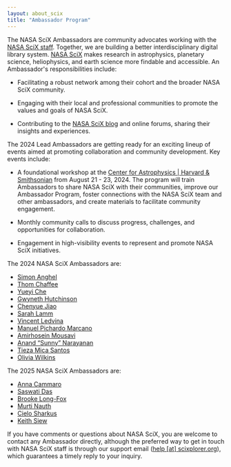 ```yaml
---
layout: about_scix
title: "Ambassador Program"
---
```


The NASA SciX Ambassadors are community advocates working with the [NASA SciX staff](https://scixplorer.org/scixabout/team/). Together, we are building a better interdisciplinary digital library system. [NASA SciX](https://scixplorer.org/) makes research in astrophysics, planetary science, heliophysics, and earth science more findable and accessible. An Ambassador's responsibilities include: 

- Facilitating a robust network among their cohort and the broader NASA SciX community.

- Engaging with their local and professional communities to promote the values and goals of NASA SciX.

- Contributing to the [NASA SciX blog](https://scixplorer.org/scixblog/) and online forums, sharing their insights and experiences.

The 2024 Lead Ambassadors are getting ready for an exciting lineup of events aimed at promoting collaboration and community development. Key events include:

- A foundational workshop at the [Center for Astrophysics \| Harvard & Smithsonian](https://www.cfa.harvard.edu/) from August 21 - 23, 2024. The program will train Ambassadors to share NASA SciX with their communities, improve our Ambassador Program, foster connections with the NASA SciX team and other ambassadors, and create materials to facilitate community engagement.

- Monthly community calls to discuss progress, challenges, and opportunities for collaboration.

- Engagement in high-visibility events to represent and promote NASA SciX initiatives.

The 2024 NASA SciX Ambassadors are:

- [Simon Anghel](../ambassador/team/Anghel.html)
- [Thom Chaffee](../ambassador/team/Chaffee.html)
- [Yueyi Che](../ambassador/team/Che.html)
- [Gwyneth Hutchinson](../ambassador/team/Hutchinson.html)
- [Chenyue Jiao](../ambassador/team/Jiao.html)
- [Sarah Lamm](../ambassador/team/Lamm.html)
- [Vincent Ledvina](../ambassador/team/Ledvina.html)
- [Manuel Pichardo Marcano](../ambassador/team/PichardoMarcan.html)
- [Amirhosein Mousavi](../ambassador/team/Mousavi.html) 
- [Anand “Sunny” Narayanan](../ambassador/team/Narayanan.html)
- [Tieza Mica Santos](../ambassador/team/Santos.html)
- [Olivia Wilkins](../ambassador/team/Wilkins.html) 

The 2025 NASA SciX Ambassadors are:
- [Anna Cammaro](../ambassador/team/Cammaro.html)
- [Saswati Das](../ambassador/team/Das.html)
- [Brooke Long-Fox](../ambassador/team/Long-Fox.html)
- [Murti Nauth](../ambassador/team/Nauth.html)
- [Cielo Sharkus](../ambassador/team/Sharkus.html)
- [Keith Siew](../ambassador/team/Siew.html)

If you have comments or questions about NASA SciX, you are welcome to contact any Ambassador directly, although the preferred way to get in touch with NASA SciX staff is through our support email ([help [at] scixplorer.org](mailto:help@scixplorer.org)), which guarantees a timely reply to your inquiry.
